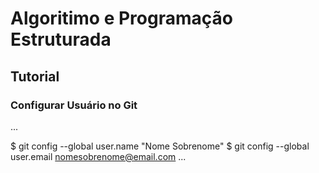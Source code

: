 # Algoritimo e Programação Estruturada

## Tutorial

### Configurar Usuário no Git
...

$ git config --global user.name "Nome Sobrenome"
$ git config --global user.email nomesobrenome@email.com
...